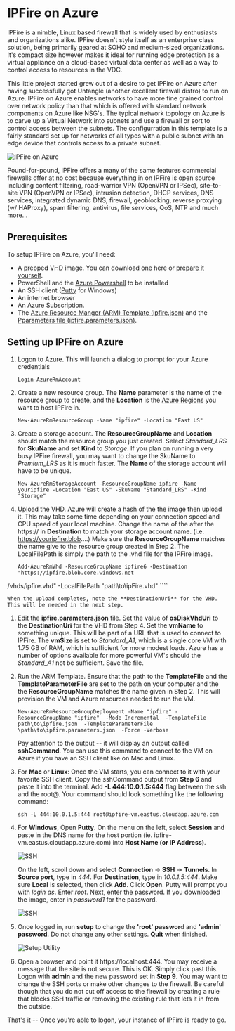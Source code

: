 IPFire on Azure
====

IPFire is a nimble, Linux based firewall that is widely used by enthusiasts and organizations alike. IPFire doesn't style itself as an enterprise class solution, being primarily geared at SOHO and medium-sized organizations. It's compact size however makes it ideal for running edge protection as a virtual appliance on a cloud-based virtual data center as well as a way to control access to resources in the VDC.

This little project started grew out of a desire to get IPFire on Azure after having successfully got Untangle (another excellent firewall distro) to run on Azure. IPFire on Azure enables networks to have more fine grained control over network policy than that which is offered with standard network components on Azure like NSG's. The typical network topology on Azure is to carve up a Virtual Network into subnets and use a firewall or sort to control access between the subnets. The configurration in this template is a fairly standard set up for networks of all types with a public subnet with an edge device that controls access to a private subnet. 

![IPFire on Azure](images/ipfire.png)

Pound-for-pound, IPFire offers a many of the same features commercial firewalls offer at no cost because everything in on IPFire is open source including content filtering, road-warrior VPN (OpenVPN or IPSec), site-to-site VPN (OpenVPN or IPSec), intrusion detection, DHCP services, DNS services, integrated dynamic DNS, firewall, geoblocking, reverse proxying (w/ HAProxy), spam filtering, antivirus, file services, QoS, NTP and much more...


## Prerequisites

To setup IPFire on Azure, you'll need:

* A prepped VHD image. You can download one here or [prepare it yourself](prep.md). 
* PowerShell and the [Azure Powershell](https://docs.microsoft.com/en-us/powershell/azure/install-azurerm-ps?view=azurermps-3.8.0) to be installed
* An SSH client ([Putty](http://www.chiark.greenend.org.uk/~sgtatham/putty/latest.html) for Windows)
* An internet browser
* An Azure Subscription.
* The [Azure Resource Manger (ARM) Template (ipfire.json)](https://raw.githubusercontent.com/theonemule/ipfire-azure/master/ipfire.json) and the [Pparameters file (ipfire.parameters.json)](https://raw.githubusercontent.com/theonemule/ipfire-azure/master/ipfire.parameters.json).


## Setting up IPFire on Azure


1. Logon to Azure. This will launch a dialog to prompt for your Azure credentials

	````
	Login-AzureRmAccount
	````

1. Create a new resource group. The **Name** parameter is the name of the resource group to create, and the **Location** is the [Azure Regions](https://azure.microsoft.com/en-us/regions/) you want to host IPFire in.

	````
	New-AzureRmResourceGroup -Name "ipfire" -Location "East US"
	````

1. Create a storage account. The **ResourceGroupName** and **Location** should match the resource group you just created. Select *Standard_LRS* for **SkuName** and set **Kind** to *Storage*. If you plan on running a very busy IPFire firewall, you may want to change the SkuName to *Premium_LRS* as it is much faster. The **Name** of the storage account will have to be unique.

	````
	New-AzureRmStorageAccount -ResourceGroupName ipfire -Name youripfire -Location "East US" -SkuName "Standard_LRS" -Kind "Storage"
	````	
	
1. Upload the VHD. Azure will create a hash of the the image then upload it. This may take some time depending on your connection speed and CPU speed of your local machine. Change the name of the after the https:// in **Destination** to match your storage account name. (i.e. https://youripfire.blob....) Make sure the **ResourceGroupName** matches the  name give to the resource group created in Step 2. The LocalFilePath is simply the path to the .vhd file for the IPFire image.

	````
	Add-AzureRmVhd -ResourceGroupName ipfire6 -Destination "https://ipfire.blob.core.windows.net
/vhds/ipfire.vhd" -LocalFilePath "path\to\ipFire.vhd"
	````

	When the upload completes, note the **DestinationUri** for the VHD. This will be needed in the next step.

1. Edit the **ipfire.parameters.json** file. Set the value of **osDiskVhdUri** to the **DestinationUri** for the VHD from Step 4. Set the **vmName** to something unique. This will be part of a URL that is used to connect to IPFire. The **vmSize** is set to *Standard_A1*, which is a single core VM with 1.75 GB of RAM, which is sufficient for more modest loads. Azure has a number of options available for more powerful VM's should the *Standard_A1* not be sufficient. Save the file.

1. Run the ARM Template. Ensure that the path to the **TemplateFile** and the **TemplateParameterFile** are set to the path on your computer and the the **ResourceGroupName** matches the name given in Step 2. This will provision the VM and Azure resources needed to run the VM.

	````
	New-AzureRmResourceGroupDeployment -Name "ipfire" -ResourceGroupName "ipfire"  -Mode Incremental  -TemplateFile path\to\ipfire.json  -TemplateParameterFile \path\to\ipfire.parameters.json  -Force -Verbose
	````

	Pay attention to the output -- it will display an output called **sshCommand**. You can use this command to connect to the VM on Azure if you have an SSH client like on Mac and Linux.

1. For **Mac** or **Linux**: Once the VM starts, you can connect to it with your favorite SSH client. Copy the sshCommand output from **Step 6** and paste it into the terminal. Add **-L  444:10.0.1.5:444** flag between the ssh and the root@. Your command should look something like the following command:

	````
	ssh -L 444:10.0.1.5:444 root@ipfire-vm.eastus.cloudapp.azure.com
	````

1. For **Windows**, Open **Putty**. On the menu on the left, select **Session** and paste in the DNS name for the host portion (ie. ipfire-vm.eastus.cloudapp.azure.com) into **Host Name (or IP Address)**. 

	![SSH](images/screen2.png)

	On the left, scroll down and select **Connection** -> **SSH** -> **Tunnels**. In **Source port**, type in *444*. For **Destination**, type in *10.0.1.5:444*. Make sure **Local** is selected, then click **Add**. Click **Open**. Putty will prompt you with *login as*. Enter *root*. Next, enter the password. If you downloaded the image, enter in *password1* for the password.

	![SSH](images/screen3.png)

1. Once logged in, run **setup** to change the **'root' passwor**d and **'admin' password**. Do not change any other settings. **Quit** when finished.

	![Setup Utility](images/screen1.png)

1. Open a browser and point it https://localhost:444. You may receive a message that the site is not secure. This is OK. Simply click past this. Logon with **admin** and the new password set in **Step 9**.  You may want to change the SSH ports or make other changes to the firewall. Be careful though that you do not cut off access to the firewall by creating a rule that blocks SSH traffic or removing the existing rule that lets it in from the outside.

That's it -- Once you're able to logon, your instance of IPFire is ready to go.


